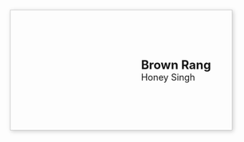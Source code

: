 <!DOCTYPE html>
<html>
  <head>
    <meta charset="utf-8">
    <title>Music Library</title>
    <style>
      .album {
        display: flex;
        flex-wrap: wrap;
        align-items: center;
        justify-content: center;
        width: 80%;
        margin: 0 auto;
        padding: 20px;
        border: 1px solid #ccc;
        box-shadow: 2px 2px 8px #ccc;
      }
      .cover {
        width: 200px;
        height: 200px;
        background-position: center;
        background-repeat: no-repeat;
        background-size: cover;
        margin-right: 20px;
      }
      .details {
        display: flex;
        flex-direction: column;
        align-items: flex-start;
      }
      h2 {
        margin: 0;
        font-size: 24px;
      }
      p {
        margin: 0;
        font-size: 18px;
      }
    </style>
  </head>
  <body>
    <div class="album">
      <div class="cover" style="background-image: url('./cover.jpg');"></div>
      <div class="details">
        <h2>Brown Rang</h2>
        <p>Honey Singh</p>
      </div>
    </div>
  </body>
</html>
